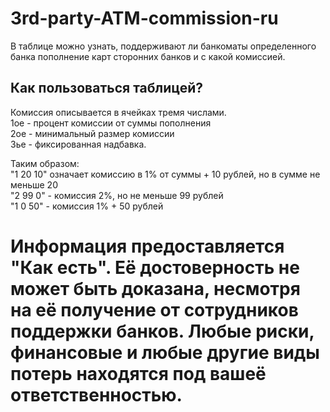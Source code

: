 # 3rd-party-ATM-commission-ru
В таблице можно узнать, поддерживают ли банкоматы определенного банка пополнение карт сторонних банков и с какой комиссией.

## Как пользоваться таблицей?  
Комиссия описывается в ячейках тремя числами.  
1ое - процент комиссии от суммы пополнения  
2ое - минимальный размер комиссии  
3ье - фиксированная надбавка.  

Таким образом:   
"1 20 10" означает комиссию в 1% от суммы + 10 рублей, но в сумме не меньше 20   
"2 99 0" - комиссия 2%, но не меньше 99 рублей  
"1 0 50" - комиссия 1% + 50 рублей  

# Информация предоставляется "Как есть". Её достоверность не может быть доказана, несмотря на её получение от сотрудников поддержки банков. Любые риски, финансовые и любые другие виды потерь находятся под вашеё ответственностью.
